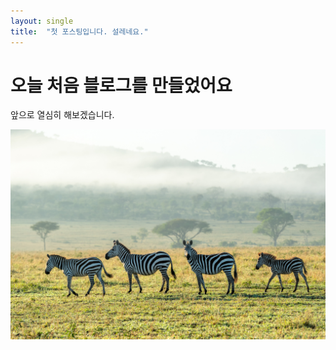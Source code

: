 ```yaml
---
layout: single
title:  "첫 포스팅입니다. 설레네요."
---
```


# 오늘 처음 블로그를 만들었어요

앞으로 열심히 해보겠습니다.



![zebras](./../images/2023-12-16-first/zebras.jpg)
